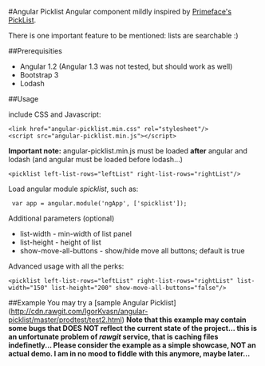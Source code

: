 #Angular Picklist
Angular component mildly inspired by [Primeface's PickList](http://www.primefaces.org/showcase/ui/data/pickList.xhtml).

There is one important feature to be mentioned: lists are searchable :)


##Prerequisities
- Angular 1.2 (Angular 1.3 was not tested, but should work as well)
- Bootstrap 3
- Lodash

##Usage

include CSS and Javascript:

 ```
 <link href="angular-picklist.min.css" rel="stylesheet"/>
 <script src="angular-picklist.min.js"></script>
  ```

**Important note:** angular-picklist.min.js must be loaded **after** angular and lodash (and angular must be loaded before lodash...)

```
<picklist left-list-rows="leftList" right-list-rows="rightList"/>
```

Load angular module *spicklist*, such as:

```
 var app = angular.module('ngApp', ['spicklist']);
```


Additional parameters (optional)

- list-width - min-width of list panel
- list-height - height of list
- show-move-all-buttons - show/hide move all buttons; default is true

Advanced usage with all the perks:

```
<picklist left-list-rows="leftList" right-list-rows="rightList" list-width="150" list-height="200" show-move-all-buttons="false"/>
```

##Example
You may try a [sample Angular Picklist] (http://cdn.rawgit.com/IgorKvasn/angular-picklist/master/prodtest/test2.html)
__Note that this example may contain some bugs that DOES NOT reflect the current state of the project... this is an unfortunate problem of _rawgit_ service, that is caching files indefinetly... Please consider the example as a simple showcase, NOT an actual demo. I am in no mood to fiddle with this anymore, maybe later...__
